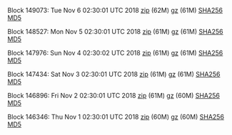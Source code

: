 Block 149073: Tue Nov  6 02:30:01 UTC 2018 [zip](https://files.01coin.io/mainnet/2018-11-06/bootstrap.dat.zip) (62M) [gz](https://files.01coin.io/mainnet/2018-11-06/bootstrap.dat.tar.gz) (61M) [SHA256](https://files.01coin.io/mainnet/2018-11-06/sha256.txt) [MD5](https://files.01coin.io/mainnet/2018-11-06/md5.txt)

Block 148527: Mon Nov  5 02:30:01 UTC 2018 [zip](https://files.01coin.io/mainnet/2018-11-05/bootstrap.dat.zip) (61M) [gz](https://files.01coin.io/mainnet/2018-11-05/bootstrap.dat.tar.gz) (61M) [SHA256](https://files.01coin.io/mainnet/2018-11-05/sha256.txt) [MD5](https://files.01coin.io/mainnet/2018-11-05/md5.txt)

Block 147976: Sun Nov  4 02:30:02 UTC 2018 [zip](https://files.01coin.io/mainnet/2018-11-04/bootstrap.dat.zip) (61M) [gz](https://files.01coin.io/mainnet/2018-11-04/bootstrap.dat.tar.gz) (61M) [SHA256](https://files.01coin.io/mainnet/2018-11-04/sha256.txt) [MD5](https://files.01coin.io/mainnet/2018-11-04/md5.txt)

Block 147434: Sat Nov  3 02:30:01 UTC 2018 [zip](https://files.01coin.io/mainnet/2018-11-03/bootstrap.dat.zip) (61M) [gz](https://files.01coin.io/mainnet/2018-11-03/bootstrap.dat.tar.gz) (61M) [SHA256](https://files.01coin.io/mainnet/2018-11-03/sha256.txt) [MD5](https://files.01coin.io/mainnet/2018-11-03/md5.txt)

Block 146896: Fri Nov  2 02:30:01 UTC 2018 [zip](https://files.01coin.io/mainnet/2018-11-02/bootstrap.dat.zip) (61M) [gz](https://files.01coin.io/mainnet/2018-11-02/bootstrap.dat.tar.gz) (60M) [SHA256](https://files.01coin.io/mainnet/2018-11-02/sha256.txt) [MD5](https://files.01coin.io/mainnet/2018-11-02/md5.txt)

Block 146346: Thu Nov  1 02:30:01 UTC 2018 [zip](https://files.01coin.io/mainnet/2018-11-01/bootstrap.dat.zip) (60M) [gz](https://files.01coin.io/mainnet/2018-11-01/bootstrap.dat.tar.gz) (60M) [SHA256](https://files.01coin.io/mainnet/2018-11-01/sha256.txt) [MD5](https://files.01coin.io/mainnet/2018-11-01/md5.txt)
